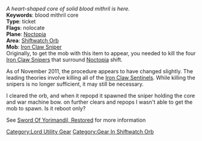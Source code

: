 *A heart-shaped core of solid blood mithril is here.*  
**Keywords**: blood mithril core  
**Type**: ticket  
**Flags**: nolocate  
**Plane**: [Noctopia](:Category:Noctopia "wikilink")  
**Area**: [Shiftwatch Orb](:Category:Shiftwatch_Orb "wikilink")  
**Mob**: [Iron Claw Sniper](Iron_Claw_Sniper "wikilink")  
Originally, to get the mob with this item to appear, you needed to kill
the four [Iron Claw Snipers](Iron_Claw_Sniper "wikilink") that surround
[Noctopia](:Category:Noctopia "wikilink") shift.

As of November 2011, the procedure appears to have changed slightly. The
leading theories involve killing all of the [Iron Claw
Sentinels](Iron_Claw_Sentinel "wikilink"). While killing the snipers is
no longer sufficient, it may still be necessary.

I cleared the orb, and when it repopd it spawned the sniper holding the
core and war machine bow. on further clears and repops I wasn't able to
get the mob to spawn. Is it reboot only?

See [Sword Of Yorimandil,
Restored](Sword_Of_Yorimandil,_Restored "wikilink") for more information

[Category:Lord Utility Gear](Category:Lord_Utility_Gear "wikilink")
[Category:Gear In Shiftwatch
Orb](Category:Gear_In_Shiftwatch_Orb "wikilink")
